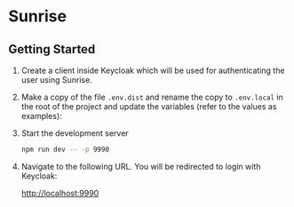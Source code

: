 # Sunrise

## Getting Started

1. Create a client inside Keycloak which will be used for authenticating
   the user using Sunrise.

2. Make a copy of the file `.env.dist` and rename the copy to `.env.local` in the root of the project and update the
   variables (refer to the values as examples):

3. Start the development server

   ```bash
   npm run dev -- -p 9990
   ```

4. Navigate to the following URL.  You will be redirected to login with Keycloak:

   [http://localhost:9990](http://localhost:9990)
